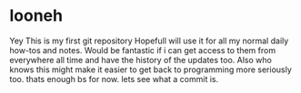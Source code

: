 # looneh
Yey This is my first git repository
Hopefull will use it for all my normal daily how-tos and notes.
Would be fantastic if i can get access to them from everywhere all time and have the history of the updates too.
Also who knows this might make it easier to get back to programming more seriously too.
thats enough bs for now. lets see what a commit is.
